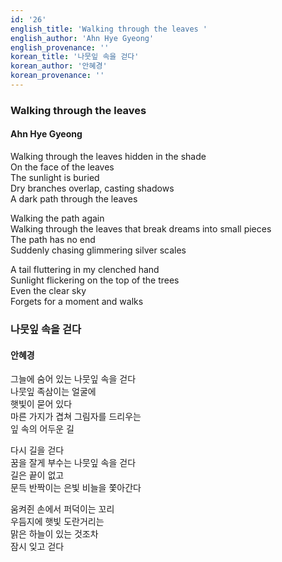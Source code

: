 ```yaml
---
id: '26'
english_title: 'Walking through the leaves '
english_author: 'Ahn Hye Gyeong'
english_provenance: ''
korean_title: '나뭇잎 속을 걷다'
korean_author: '안혜경'
korean_provenance: ''
---
```


### Walking through the leaves

#### Ahn Hye Gyeong

Walking through the leaves hidden in the shade\
On the face of the leaves\
The sunlight is buried\
Dry branches overlap, casting shadows\
A dark path through the leaves

Walking the path again\
Walking through the leaves that break dreams into small pieces\
The path has no end\
Suddenly chasing glimmering silver scales

A tail fluttering in my clenched hand\
Sunlight flickering on the top of the trees\
Even the clear sky\
Forgets for a moment and walks

### 나뭇잎 속을 걷다

#### 안혜경

그늘에 숨어 있는 나뭇잎 속을 걷다\
나뭇잎 족삼이는 얼굴에\
햇빛이 묻어 있다\
마른 가지가 겹쳐 그림자를 드리우는\
잎 속의 어두운 길

다시 길을 걷다\
꿈을 잘게 부수는 나뭇잎 속을 걷다\
길은 끝이 없고\
문득 반짝이는 은빛 비늘을 쫓아간다

움켜쥔 손에서 퍼덕이는 꼬리\
우듬지에 햇빛 도란거리는\
맑은 하늘이 있는 것조차\
잠시 잊고 걷다
